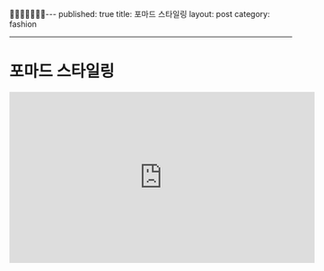 ---
published: true
title: 포마드 스타일링
layout: post
category: fashion

---
포마드 스타일링
====

<iframe src='http://serviceapi.rmcnmv.naver.com/flash/outKeyPlayer.nhn?vid=60EBAC2EEDF8240D5F5B5121AB2C2CA8EA38&outKey=V12391290efb143ec87be1aec7fc67dced3e82c1e93db224a75ee1aec7fc67dced3e8&controlBarMovable=true&jsCallable=true&isAutoPlay=true&skinName=tvcast_white' frameborder='no' scrolling='no' marginwidth='0' marginheight='0' WIDTH='544' HEIGHT='306'></iframe>

